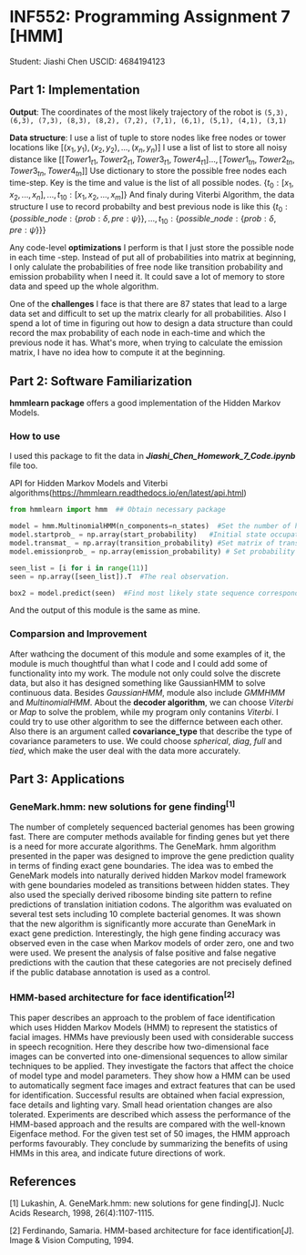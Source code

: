 # INF552: Programming Assignment 7 [HMM]

Student: Jiashi Chen                             USCID: 4684194123

## Part 1: Implementation

**Output**:
The coordinates of the most likely trajectory of the robot is `(5,3), (6,3), (7,3), (8,3), (8,2), (7,2), (7,1), (6,1), (5,1), (4,1), (3,1)` 

**Data structure**:
I use a list of tuple to store nodes like free nodes or tower locations like $[(x_1, y_1), (x_2, y_2), ...,(x_n, y_n)]$
I use a list of list to store all noisy distance like $[[Tower1_{t1}, Tower2_{t1}, Tower3_{t1}, Tower4_{t1}]...,[Tower1_{tn}, Tower2_{tn}, Tower3_{tn}, Tower4_{tn}]]$
Use dictionary to store the possible free nodes each time-step. Key is the time and value is the list of all possible nodes. $\{t_0:[x_1,x_2,...,x_n],...,t_{10}:[x_1,x_2,...,x_m]\}$
And finaly during Viterbi Algorithm, the data structure I use to record probabilty and best previous node is like this $\{t_0: \{possible\_node:\{prob: \delta, pre:\psi\}\},...,t_{10}: \{possible\_node:\{prob: \delta, pre:\psi\}\}\}$

Any code-level **optimizations** I perform is that I just store the possible node in each time -step. Instead of put all of probabilities into matrix at beginning, I only calulate the probabilities of free node like transition probability and emission probability when I need it. It could save a lot of memory to store data and speed up the whole algorithm.

One of the **challenges** I face is that there are 87 states that lead to a large data set and difficult to set up the matrix clearly for all probabilities. Also I spend a lot of time in figuring out how to design a data structure than could record the max probability of each node in each-time and which the previous node it has. What's more, when trying to calculate the emission matrix, I have no idea how to compute it at the beginning.

## Part 2: Software Familiarization

**hmmlearn package** offers a good implementation of the Hidden Markov Models.

### How to use

I used this package to fit the data in  ***Jiashi_Chen_Homework_7_Code.ipynb*** file too.

API for Hidden Markov Models and Viterbi algorithms(https://hmmlearn.readthedocs.io/en/latest/api.html)

```python
from hmmlearn import hmm  ## Obtain necessary package

model = hmm.MultinomialHMM(n_components=n_states)  #Set the number of hidden states
model.startprob_ = np.array(start_probability)   #Initial state occupation distribution.
model.transmat_ = np.array(transition_probability) #Set matrix of transition probabilities between states.
model.emissionprob_ = np.array(emission_probability) # Set probability of emitting a given symbol when in each state.

seen_list = [i for i in range(11)]
seen = np.array([seen_list]).T  #The real observation.

box2 = model.predict(seen)  #Find most likely state sequence corresponding to seen.
```

And the output of this module is the same as mine.

### Comparsion and Improvement

After wathcing the document of this module and some examples of it, the module is much thoughtful than what I code and I could add some of functionality into my work. The module not only could solve the discrete data, but also it has designed something like GaussianHMM to solve continuous data. Besides *GaussianHMM*, module also include *GMMHMM* and *MultinomialHMM*. About the **decoder algorithm**, we can choose *Viterbi* or *Map* to solve the problem, while my program only contanins *Viterbi*. I could try to use other algorithm to see the differnce between each other. Also there is an argument called **covariance_type** that describe the type of covariance parameters to use. We could choose *spherical*, *diag*, *full* and *tied*, which make the user deal with the data more accurately. 

## Part 3: Applications

### GeneMark.hmm: new solutions for gene finding<sup>[1]</sup>

The number of completely sequenced bacterial genomes has been growing fast. There are computer methods available for finding genes but yet there is a need for more accurate algorithms. The GeneMark. hmm algorithm presented in the paper was designed to improve the gene prediction quality in terms of finding exact gene boundaries. The idea was to embed the GeneMark models into naturally derived hidden Markov model framework with gene boundaries modeled as transitions between hidden states. They also used the specially derived ribosome binding site pattern to refine predictions of translation initiation codons. The algorithm was evaluated on several test sets including 10 complete bacterial genomes. It was shown that the new algorithm is significantly more accurate than GeneMark in exact gene prediction. Interestingly, the high gene finding accuracy was observed even in the case when Markov models of order zero, one and two were used. We present the analysis of false positive and false negative predictions with the caution that these categories are not precisely defined if the public database annotation is used as a control.

### HMM-based architecture for face identification<sup>[2]</sup>

This paper describes an approach to the problem of face identification which uses Hidden Markov Models (HMM) to represent the statistics of facial images. HMMs have previously been used with considerable success in speech recognition. Here they describe how two-dimensional face images can be converted into one-dimensional sequences to allow similar techniques to be applied. They investigate the factors that affect the choice of model type and model parameters. They show how a HMM can be used to automatically segment face images and extract features that can be used for identification. Successful results are obtained when facial expression, face details and lighting vary. Small head orientation changes are also tolerated. Experiments are described which assess the performance of the HMM-based approach and the results are compared with the well-known Eigenface method. For the given test set of 50 images, the HMM approach performs favourably. They conclude by summarizing the benefits of using HMMs in this area, and indicate future directions of work.

## References

[1] Lukashin, A. GeneMark.hmm: new solutions for gene finding[J]. Nuclc Acids Research, 1998, 26(4):1107-1115.

[2] Ferdinando, Samaria. HMM-based architecture for face identification[J]. Image & Vision Computing, 1994.